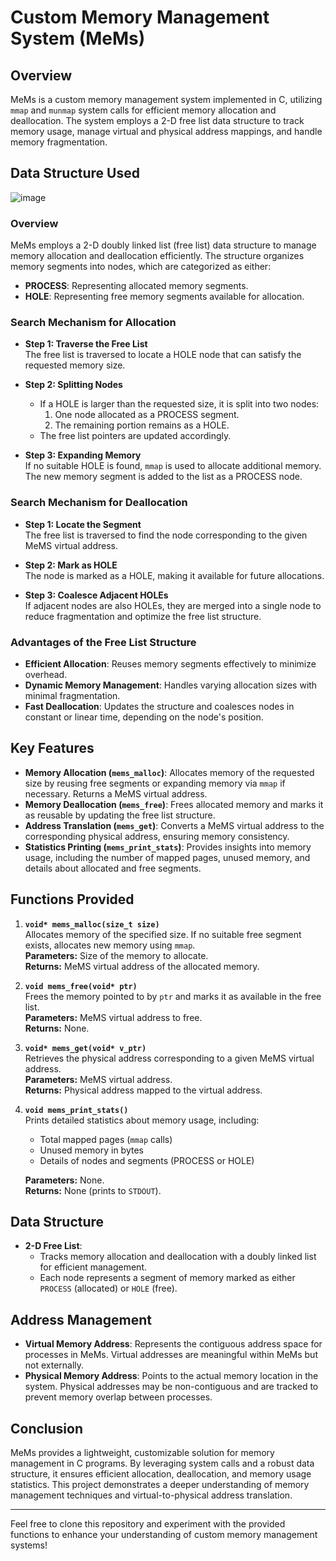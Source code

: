 # Custom Memory Management System (MeMs)
## Overview

MeMs is a custom memory management system implemented in C, utilizing `mmap` and `munmap` system calls for efficient memory allocation and deallocation. The system employs a 2-D free list data structure to track memory usage, manage virtual and physical address mappings, and handle memory fragmentation.


## Data Structure Used

![image](https://github.com/user-attachments/assets/cd129633-197f-4097-bf72-40f21b232c57)

### Overview

MeMs employs a 2-D doubly linked list (free list) data structure to manage memory allocation and deallocation efficiently. The structure organizes memory segments into nodes, which are categorized as either:
- **PROCESS**: Representing allocated memory segments.
- **HOLE**: Representing free memory segments available for allocation.

### Search Mechanism for Allocation

- **Step 1: Traverse the Free List**  
  The free list is traversed to locate a HOLE node that can satisfy the requested memory size.
  
- **Step 2: Splitting Nodes**  
  - If a HOLE is larger than the requested size, it is split into two nodes:
    1. One node allocated as a PROCESS segment.
    2. The remaining portion remains as a HOLE.
  - The free list pointers are updated accordingly.

- **Step 3: Expanding Memory**  
  If no suitable HOLE is found, `mmap` is used to allocate additional memory. The new memory segment is added to the list as a PROCESS node.

### Search Mechanism for Deallocation

- **Step 1: Locate the Segment**  
  The free list is traversed to find the node corresponding to the given MeMS virtual address.

- **Step 2: Mark as HOLE**  
  The node is marked as a HOLE, making it available for future allocations.

- **Step 3: Coalesce Adjacent HOLEs**  
  If adjacent nodes are also HOLEs, they are merged into a single node to reduce fragmentation and optimize the free list structure.

### Advantages of the Free List Structure

- **Efficient Allocation**: Reuses memory segments effectively to minimize overhead.  
- **Dynamic Memory Management**: Handles varying allocation sizes with minimal fragmentation.  
- **Fast Deallocation**: Updates the structure and coalesces nodes in constant or linear time, depending on the node's position.

## Key Features

- **Memory Allocation (`mems_malloc`)**: Allocates memory of the requested size by reusing free segments or expanding memory via `mmap` if necessary. Returns a MeMS virtual address.
- **Memory Deallocation (`mems_free`)**: Frees allocated memory and marks it as reusable by updating the free list structure.
- **Address Translation (`mems_get`)**: Converts a MeMS virtual address to the corresponding physical address, ensuring memory consistency.
- **Statistics Printing (`mems_print_stats`)**: Provides insights into memory usage, including the number of mapped pages, unused memory, and details about allocated and free segments.

## Functions Provided

1. **`void* mems_malloc(size_t size)`**  
   Allocates memory of the specified size. If no suitable free segment exists, allocates new memory using `mmap`.  
   **Parameters:** Size of the memory to allocate.  
   **Returns:** MeMS virtual address of the allocated memory.

2. **`void mems_free(void* ptr)`**  
   Frees the memory pointed to by `ptr` and marks it as available in the free list.  
   **Parameters:** MeMS virtual address to free.  
   **Returns:** None.

3. **`void* mems_get(void* v_ptr)`**  
   Retrieves the physical address corresponding to a given MeMS virtual address.  
   **Parameters:** MeMS virtual address.  
   **Returns:** Physical address mapped to the virtual address.

4. **`void mems_print_stats()`**  
   Prints detailed statistics about memory usage, including:  
   - Total mapped pages (`mmap` calls)  
   - Unused memory in bytes  
   - Details of nodes and segments (PROCESS or HOLE)  

   **Parameters:** None.  
   **Returns:** None (prints to `STDOUT`).

## Data Structure

- **2-D Free List**:  
  - Tracks memory allocation and deallocation with a doubly linked list for efficient management.  
  - Each node represents a segment of memory marked as either `PROCESS` (allocated) or `HOLE` (free).

## Address Management

- **Virtual Memory Address**: Represents the contiguous address space for processes in MeMs. Virtual addresses are meaningful within MeMs but not externally.  
- **Physical Memory Address**: Points to the actual memory location in the system. Physical addresses may be non-contiguous and are tracked to prevent memory overlap between processes.

## Conclusion

MeMs provides a lightweight, customizable solution for memory management in C programs. By leveraging system calls and a robust data structure, it ensures efficient allocation, deallocation, and memory usage statistics. This project demonstrates a deeper understanding of memory management techniques and virtual-to-physical address translation.

---

Feel free to clone this repository and experiment with the provided functions to enhance your understanding of custom memory management systems!
